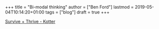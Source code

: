 +++
title = "Bi-modal thinking"
author = ["Ben Ford"]
lastmod = 2019-05-04T10:14:20+01:00
tags = ["blog"]
draft = true
+++

[Survive + Thrive - Kotter](https://www.kotterinc.com/research-and-perspectives/survive-thrive/)
